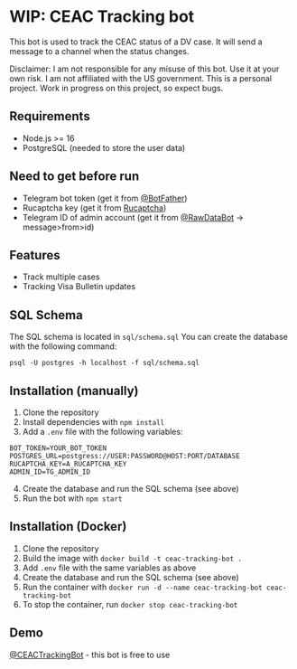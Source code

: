 # WIP: CEAC Tracking bot
This bot is used to track the CEAC status of a DV case. It will send a message to a channel when the status changes.

Disclaimer: I am not responsible for any misuse of this bot. Use it at your own risk. I am not affiliated with the US government. This is a personal project. 
Work in progress on this project, so expect bugs.

## Requirements
- Node.js >= 16
- PostgreSQL (needed to store the user data)

## Need to get before run
- Telegram bot token (get it from [@BotFather](https://t.me/BotFather))
- Rucaptcha key (get it from [Rucaptcha](https://rucaptcha.com/))
- Telegram ID of admin account (get it from [@RawDataBot](https://t.me/RawDataBot) -> message>from>id)

## Features
- Track multiple cases
- Tracking Visa Bulletin updates

## SQL Schema
The SQL schema is located in `sql/schema.sql`
You can create the database with the following command:
```
psql -U postgres -h localhost -f sql/schema.sql
```

## Installation (manually)

1. Clone the repository
2. Install dependencies with `npm install`
3. Add a `.env` file with the following variables:
```
BOT_TOKEN=YOUR_BOT_TOKEN
POSTGRES_URL=postgress://USER:PASSWORD@HOST:PORT/DATABASE
RUCAPTCHA_KEY=A_RUCAPTCHA_KEY
ADMIN_ID=TG_ADMIN_ID
```
4. Create the database and run the SQL schema (see above)
5. Run the bot with `npm start`

## Installation (Docker)
1. Clone the repository
2. Build the image with `docker build -t ceac-tracking-bot .`
3. Add `.env` file with the same variables as above
4. Create the database and run the SQL schema (see above)
5. Run the container with `docker run -d --name ceac-tracking-bot ceac-tracking-bot`
6. To stop the container, run `docker stop ceac-tracking-bot`


## Demo
[@CEACTrackingBot](https://t.me/CEACTrackingBot) - this bot is free to use